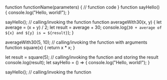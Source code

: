 function functionName(parameters) {
  // function code
}
function sayHello() {
  console.log("Hello, world!");
}

sayHello(); // calling/invoking the function
function averageWith30(x, y) {
  let average = (x + y) / 2;
  let result = average + 30;
  console.log(`30 + average of ${x} and ${y} is = ${result}`);
}

averageWith30(5, 10); // calling/invoking the function with arguments
function square(x) {
  return x * x;
}

let result = square(5); // calling/invoking the function and storing the result
console.log(result);
let sayHello = () => {
  console.log("Hello, world!");
}

sayHello(); // calling/invoking the function

